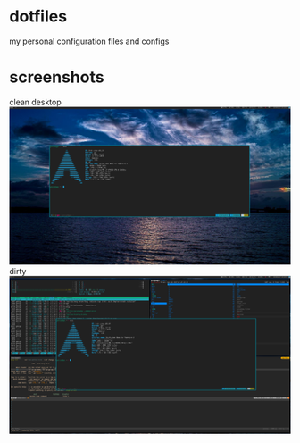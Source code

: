 # dotfiles
my personal configuration files and configs

# screenshots
clean desktop
![ScreenShot](.scrot/clean.png)
dirty
![ScreenShot](.scrot/dirty.png)
